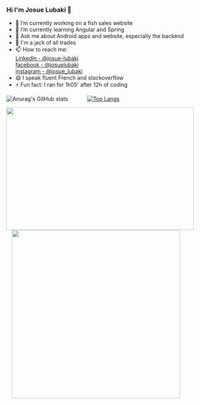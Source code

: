 ### Hi I'm Josue Lubaki 👋

<!--
https://github.com/anuraghazra/github-readme-stats
**josue-lubaki/josue-lubaki** is a ✨ _special_ ✨ repository because its `README.md` (this file) appears on your GitHub profile.

Here are some ideas to get you started:

- 🔭 I’m currently working on ...
- 🌱 I’m currently learning ...
- 👯 I’m looking to collaborate on ...
- 🤔 I’m looking for help with ...
- 💬 Ask me about ...
- 📫 How to reach me: ...
- 😄 Pronouns: ...
- ⚡ Fun fact: ...
-->
- 🔭 I’m currently working on a fish sales website
- 🌱 I’m currently learning Angular and Spring
- 💬 Ask me about Android apps and website, especially the backend
- 🤔 I'm a jack of all trades
- 📫 How to reach me: <br> [Linkedln - @josue-lubaki](https://www.linkedin.com/in/josue-lubaki/) <br>
[facebook - @josuelubaki](https://www.facebook.com/josue.lubaki)<br>
[instagram - @josue_lubaki](https://www.instagram.com/josue_lubaki/)
- 😄 I speak fluent French and stackoverflow
- ⚡ Fun fact: I ran for 1h05' after 12h of coding
<p>
 
<!-- <img src="https://github-readme-stats.vercel.app/api?username=josue-lubaki&count_private=true&show_icons=true&border_color=F5C473&theme=react" /> -->
![Anurag's GitHub stats](https://github-readme-stats.vercel.app/api?username=josue-lubaki&count_private=true&show_icons=true&border_color=F5C473&theme=react) &emsp;&emsp;&emsp;
[![Top Langs](https://github-readme-stats.vercel.app/api/top-langs/?username=josue-lubaki&hide=jupyter%20Notebook&langs_count=5)](https://github.com/josue-lubaki/github-readme-stats)
 
</p>
<p> <img src="https://miro.medium.com/max/680/0*7Q3yvSIv_t0ioJ-Z.gif" width=490px height=320px /> 
  &emsp;<img src="https://github-readme-stats.vercel.app/api/wakatime?username=josue_lubaki" width=440px />
</p>

<p> &emsp;&emsp;&emsp;&emsp;&emsp;&emsp;&emsp;&emsp;&emsp;&emsp;&emsp;&emsp;&emsp;
<!--    [![willianrod's wakatime stats](https://github-readme-stats.vercel.app/api/wakatime?username=josue_lubaki)](https://github.com/josue-lubaki/github-readme-stats)  -->
</p>
<!-- [![Readme Card](https://github-readme-stats.vercel.app/api/pin/?username=josue-lubaki&repo=josue-lubaki&theme=gotham)](https://github.com/josue-lubaki/josue-lubaki) -->
